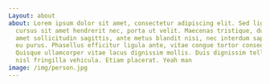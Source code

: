 ```yaml
---
Layout: about
about: Lorem ipsum dolor sit amet, consectetur adipiscing elit. Sed ligula nisi,
  cursus sit amet hendrerit nec, porta ut velit. Maecenas tristique, dui sit
  amet sollicitudin sagittis, ante metus blandit nisi, nec interdum sapien lorem
  eu purus. Phasellus efficitur ligula ante, vitae congue tortor consequat at.
  Quisque ullamcorper vitae lacus dignissim mollis. Duis dignissim tellus quis
  nisl fringilla vehicula. Etiam placerat. Yeah man
image: /img/person.jpg
---
```

